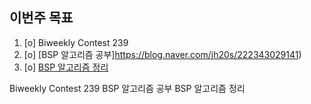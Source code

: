 ## 이번주 목표
1. [o] Biweekly Contest 239
2. [o] [BSP 알고리즘 공부]https://blog.naver.com/jh20s/222343029141)
3. [o] [BSP 알고리즘 정리](https://blog.naver.com/jh20s/222343029141)



Biweekly Contest 239
BSP 알고리즘 공부
BSP 알고리즘 정리